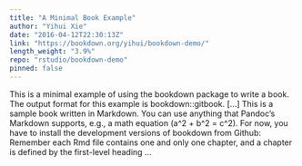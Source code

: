 ```yaml
---
title: "A Minimal Book Example"
author: "Yihui Xie"
date: "2016-04-12T22:30:13Z"
link: "https://bookdown.org/yihui/bookdown-demo/"
length_weight: "3.9%"
repo: "rstudio/bookdown-demo"
pinned: false
---
```


This is a minimal example of using the bookdown package to write a book. The output format for this example is bookdown::gitbook. [...] This is a sample book written in Markdown. You can use anything that Pandoc’s Markdown supports, e.g., a math equation \(a^2 + b^2 = c^2\). For now, you have to install the development versions of bookdown from Github: Remember each Rmd file contains one and only one chapter, and a chapter is defined by the first-level heading ...

